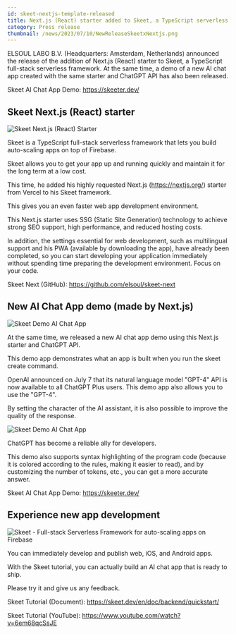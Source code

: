 ```yaml
---
id: skeet-nextjs-template-released
title: Next.js (React) starter added to Skeet, a TypeScript serverless framework. A new AI Chat App demo has also been released.
category: Press release
thumbnail: /news/2023/07/10/NewReleaseSkeetxNextjs.png
---
```


ELSOUL LABO B.V. (Headquarters: Amsterdam, Netherlands) announced the release of the addition of Next.js (React) starter to Skeet, a TypeScript full-stack serverless framework. At the same time, a demo of a new AI chat app created with the same starter and ChatGPT API has also been released.

Skeet AI Chat App Demo: https://skeeter.dev/

## Skeet Next.js (React) starter

![Skeet Next.js (React) Starter](/news/2023/07/10/WebAppBoilerplate.png)

Skeet is a TypeScript full-stack serverless framework that lets you build auto-scaling apps on top of Firebase.

Skeet allows you to get your app up and running quickly and maintain it for the long term at a low cost.

This time, he added his highly requested Next.js (https://nextjs.org/) starter from Vercel to his Skeet framework.

This gives you an even faster web app development environment.

This Next.js starter uses SSG (Static Site Generation) technology to achieve strong SEO support, high performance, and reduced hosting costs.

In addition, the settings essential for web development, such as multilingual support and his PWA (available by downloading the app), have already been completed, so you can start developing your application immediately without spending time preparing the development environment. Focus on your code.

Skeet Next (GitHub): https://github.com/elsoul/skeet-next

## New AI Chat App demo (made by Next.js)

![Skeet Demo AI Chat App](/news/2023/07/10/CreateChatRoom.png)

At the same time, we released a new AI chat app demo using this Next.js starter and ChatGPT API.

This demo app demonstrates what an app is built when you run the skeet create command.

OpenAI announced on July 7 that its natural language model "GPT-4" API is now available to all ChatGPT Plus users. This demo app also allows you to use the "GPT-4".

By setting the character of the AI assistant, it is also possible to improve the quality of the response.

![Skeet Demo AI Chat App](/news/2023/07/10/ChatWithCodeHighlight.png)

ChatGPT has become a reliable ally for developers.

This demo also supports syntax highlighting of the program code (because it is colored according to the rules, making it easier to read), and by customizing the number of tokens, etc., you can get a more accurate answer.

Skeet AI Chat App Demo: https://skeeter.dev/

## Experience new app development

![Skeet - Full-stack Serverless Framework for auto-scaling apps on Firebase](/news/2023/06/13/EffortlessServerlessSkeet.png)

You can immediately develop and publish web, iOS, and Android apps.

With the Skeet tutorial, you can actually build an AI chat app that is ready to ship.

Please try it and give us any feedback.

Skeet Tutorial (Document): https://skeet.dev/en/doc/backend/quickstart/

Skeet Tutorial (YouTube): https://www.youtube.com/watch?v=6em68qcSsJE
